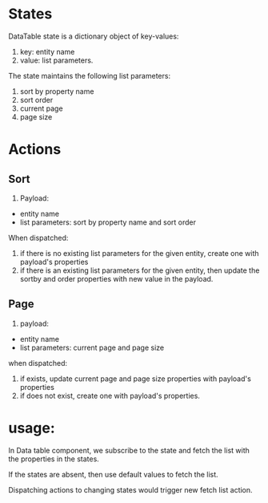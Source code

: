
# States

DataTable state is a dictionary object of key-values:

1. key: entity name
1. value: list parameters.

The state maintains the following list parameters: 

1. sort by property name
1. sort order
1. current page
1. page size

# Actions

## Sort

1. Payload:
  * entity name
  * list parameters: sort by property name and sort order

When dispatched: 

1. if there is no existing list parameters for the given entity, create one with payload's properties
1. if there is an existing list parameters for the given entity, then update the sortby and order properties with new value in the payload.

## Page

1. payload: 
  * entity name
  * list parameters: current page and page size
  
when dispatched: 

1. if exists, update current page and page size properties with payload's properties
1. if does not exist, create one with payload's properties.

# usage: 

In Data table component, we subscribe to the state and fetch the list with the properties in the states.

If the states are absent, then use default values to fetch the list.

Dispatching actions to changing states would trigger new fetch list action.
